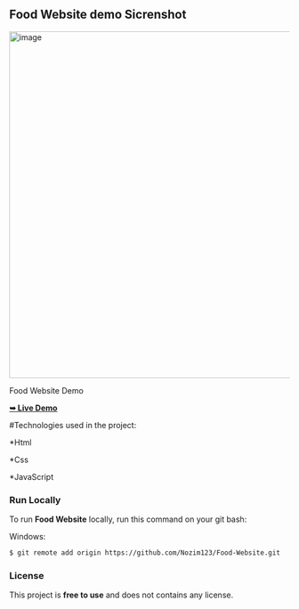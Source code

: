 ## Food Website demo Sicrenshot

<img width="1356" height="623" alt="image" src="https://github.com/user-attachments/assets/d203974f-df44-407c-a7f2-95828e43d81a" />


 Food Website Demo
 
 <a aligin='center' href="https://food-website-murex-eight.vercel.app/"><strong>➥ Live Demo</strong></a>
 

 #Technologies used in the project:
 
*Html

*Css

*JavaScript

  

### Run Locally

To run **Food Website** locally, run this command on your git bash:

Windows:

```bash
$ git remote add origin https://github.com/Nozim123/Food-Website.git
```

### License

This project is **free to use** and does not contains any license.
